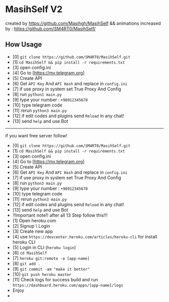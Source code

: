 # MasihSelf V2
created by https://github.com/Masihgh/MasihSelf && animations increased by : https://github.com/SM4RT0/MasihSelf/
## How Usage
* [0] ``git clone https://github.com/SM4RT0/MasihSelf.git``
* [1] ``cd MasihSelf && pip install -r requirements.txt``
* [3] open config.ini
* [4] Go to [https://my.telegram.org]
* [5] Create API 
* [6] Get ``API Key`` And ``API Hash`` and replace in ``config.ini``
* [7] if use proxy in system set True Proxy And Config
* [8] run ``python3 main.py``
* [9] type your number : ``+98912345678``
* [10] type telegram code
* [11] rerun ``python3 main.py``
* [12] if edit codes and plugins send ``Reload`` in any chat!
* [13] send ``help`` and use Bot
-----------------------------------------------------------------------------------------------------
 if you want free server follow!
 * [0] ``git clone https://github.com/SM4RT0/MasihSelf.git``
* [1] ``cd MasihSelf && pip install -r requirements.txt``
* [3] open config.ini
* [4] Go to [https://my.telegram.org]
* [5] Create API 
* [6] Get ``API Key`` And ``API Hash`` and replace in ``config.ini``
* [7] if use proxy in system set True Proxy And Config
* [8] run ``python3 main.py``
* [9] type your number : ``+98912345678``
* [10] type telegram code
* [11] rerun ``python3 main.py``
* [12] if edit codes and plugins send ``Reload`` in any chat!
* [13] send ``help`` and use Bot
* ‼️Important note!! after all 13 Step follow this!‼️
 * [1] Open heroku.com
 * [2] Signup \ Login
 * [3] Create new app
 * [4] use ``https://devcenter.heroku.com/articles/heroku-cli`` for install heroku CLI
 * [5] Login in CLI (``heroku login``)
 * [6] ``cd MasihSelf``
 * [7] ``heroku git:remote -a [app-name]``
 * [8] ``git add .``
 * [9] ``git commit -am "make it better"``
 * [10] ``git push heroku master``
 * [11] Check logs for success build and run ``https://dashboard.heroku.com/apps/[app-name]/logs``
 * Enjoy
 * 
